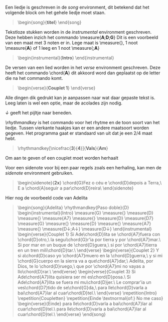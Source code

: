 Een liedje is geschreven in de *song* environment, dit betekend dat het volgende block om het gehele liedje moet staan. 
> \begin{song}{**titel**}
> \end{song}
 
Tekstloze stukken worden in de *instrumental* environment geschreven. Deze hebben inzich het commando \measure{**A**;**D**;**G**} Dit is een voorbeeld van een maat met 3 noten er in. Lege maat is \measure{}, 1 noot \measure{**A**} of 1 leeg en 1 noot \measure{;**A**}
> \begin{instrumental}{**Intro**} 
> \end{instrumental}

De versen van een lied worden in het *verse* environment geschreven. Deze heeft het commando \chord{**A**} dit akkoord word dan geplaatst op de letter die na het commando komt.
> \begin{verse}{**Couplet 1**}
> \end{verse}

Alle dingen dik gedrukt kan je aanpassen naar wat daar gepaste tekst is. Leeg laten is wel een optie, maar de acolades zijn nodig.

*$\downarrow$* geeft het pijltje naar beneden.

*\rhythmandkey* is het commando voor het rhytme en de toon soort van het liedje. Tussen vierkante haakjes kan er een andere maatsoort worden gegeven. Het programma gaat er standaard van uit dat je een 2/4 maat hebt.
> \rhythmandkey[\nicefrac{**3**}{**4**}]{**Vals**}{**Am**}

Om aan te geven of een couplet moet worden herhaalt

Voor een sidenote voor bij een paar regels zoals een herhaling, kan men de *sidenote* environment gebruiken.
> \begin{sidenote}{**2x**}
> \chord{G}Fez o céu e \chord{D}depois a Terra,\\ 
> E a \chord{A}seguir a par\chord{D}reira\\
> \end{sidenote}

Hier nog de voorbeeld code van Adelita 
> \begin{song}{Adelita}
> \rhythmandkey{Paso doble}{D}
> \begin{instrumental}{Intro}
> \measure{G} \measure{} \measure{D} \measure{} \measure{A7} \measure{} \measure{D} \measure{D7}
> \measure{G} \measure{} \measure{D} \measure{} \measure{A7} \measure{} \measure{D$\downarrow$;A$\downarrow$} \measure{D$\downarrow$}
> \end{instrumental}
> \begin{verse}{Couplet 1}
> Si Ade\chord{D}lita se \chord{A7}fuera con \chord{D}otro,\\
> la segui\chord{G}r\'ia por tierra y por \chord{A7}mar.\\
> Si por mar en un buque de \chord{D}guera,\\
> si por \chord{A7}tierra en un tren mili\chord{D}tar.\\
> \end{verse}
> \begin{verse}{Couplet 2}
> Y si a\chord{D}caso yo \chord{A7}muero en la \chord{D}guerra,\\
> y si mi \chord{G}cuerpo en la sierra va a que\chord{A7}dar,\\
> Adelita, por Dios, te lo \chord{D}ruego,\\
> que por \chord{A7}mi no vayas a llo\chord{D}rar.\\
> \end{verse}
> \begin{verse}{Couplet 3}
> Si Ade\chord{A7}lita quisiera ser mi es\chord{D}posa.\\
> Si Ade\chord{A7}lita se fuera mi mu\chord{D}jer.\\
> Le comprar\'ia un ves\chord{D7}tido de se\chord{G}da,\\
> para lle\chord{D}varla a bai\chord{A7}lar al cuar\chord{D}tel.\\
> \end{verse}
> \repetition{Intro}
> \repetition{Coupletten}
> \repetition{Einde \textnormal{of:} No me caso}
> \begin{verse}{Einde}
> para lle\chord{D}varla a bai\chord{A7}lar al cuar\chord{D}tel.\\
> para lle\chord{D}varla a bai\chord{A7}lar al cuar\chord{D}tel.\\
> \end{verse}
> \end{song}

